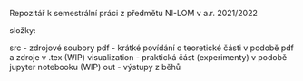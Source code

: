 Repozitář k semestrální práci z předmětu NI-LOM v a.r. 2021/2022

složky:

src - zdrojové soubory
pdf - krátké povídání o teoretické části v podobě pdf a zdroje v .tex (WIP)
visualization - praktická část (experimenty) v podobě jupyter notebooku (WIP)
out - výstupy z běhů

